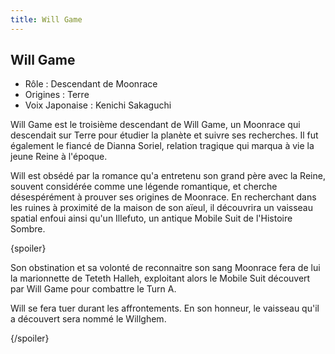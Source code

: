 ```yaml
---
title: Will Game
---
```


Will Game
---------



* Rôle : Descendant de Moonrace
* Origines : Terre
* Voix Japonaise : Kenichi Sakaguchi



Will Game est le troisième descendant de Will Game, un Moonrace qui descendait sur Terre pour étudier la planète et suivre ses recherches. Il fut également le fiancé de Dianna Soriel, relation tragique qui marqua à vie la jeune Reine à l'époque.   

  

 Will est obsédé par la romance qu'a entretenu son grand père avec la Reine, souvent considérée comme une légende romantique, et cherche désespérément à prouver ses origines de Moonrace. En recherchant dans les ruines à proximité de la maison de son aïeul, il découvrira un vaisseau spatial enfoui ainsi qu'un Illefuto, un antique Mobile Suit de l'Histoire Sombre.   

 {spoiler}  

 Son obstination et sa volonté de reconnaitre son sang Moonrace fera de lui la marionnette de Teteth Halleh, exploitant alors le Mobile Suit découvert par Will Game pour combattre le Turn A.   

 Will se fera tuer durant les affrontements. En son honneur, le vaisseau qu'il a découvert sera nommé le Willghem.   

 {/spoiler}